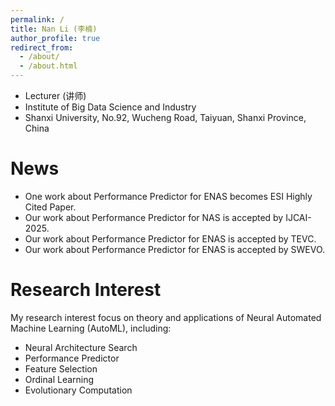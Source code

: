 ```yaml
---
permalink: /
title: Nan Li (李楠)
author_profile: true
redirect_from: 
  - /about/
  - /about.html
---
```


- Lecturer (讲师)
- Institute of Big Data Science and Industry
- Shanxi University, No.92, Wucheng Road, Taiyuan, Shanxi Province, China



News
======
- One work about Performance Predictor for ENAS becomes ESI Highly Cited Paper.
- Our work about Performance Predictor for NAS is accepted by IJCAI-2025.
- Our work about Performance Predictor for ENAS is accepted by TEVC.
- Our work about Performance Predictor for ENAS is accepted by SWEVO.




Research Interest
======
My research interest focus on theory and applications of Neural Automated Machine Learning (AutoML), including:
- Neural Architecture Search
- Performance Predictor
- Feature Selection
- Ordinal Learning
- Evolutionary Computation


